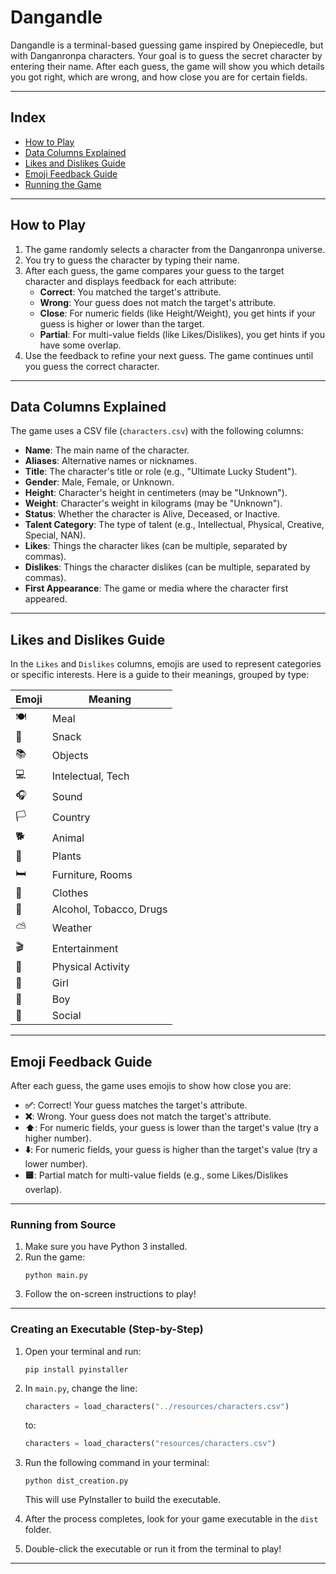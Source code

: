 # Dangandle

Dangandle is a terminal-based guessing game inspired by Onepiecedle, but with Danganronpa characters. Your goal is to guess the secret character by entering their name. After each guess, the game will show you which details you got right, which are wrong, and how close you are for certain fields.

---

## Index

- [How to Play](#how-to-play)
- [Data Columns Explained](#data-columns-explained)
- [Likes and Dislikes Guide](#likes-and-dislikes-guide)
- [Emoji Feedback Guide](#emoji-feedback-guide)
- [Running the Game](#running-the-game)

---

## How to Play
1. The game randomly selects a character from the Danganronpa universe.
2. You try to guess the character by typing their name.
3. After each guess, the game compares your guess to the target character and displays feedback for each attribute:
   - **Correct**: You matched the target's attribute.
   - **Wrong**: Your guess does not match the target's attribute.
   - **Close**: For numeric fields (like Height/Weight), you get hints if your guess is higher or lower than the target.
   - **Partial**: For multi-value fields (like Likes/Dislikes), you get hints if you have some overlap.
4. Use the feedback to refine your next guess. The game continues until you guess the correct character.

---

## Data Columns Explained
The game uses a CSV file (`characters.csv`) with the following columns:

- **Name**: The main name of the character.
- **Aliases**: Alternative names or nicknames.
- **Title**: The character's title or role (e.g., "Ultimate Lucky Student").
- **Gender**: Male, Female, or Unknown.
- **Height**: Character's height in centimeters (may be "Unknown").
- **Weight**: Character's weight in kilograms (may be "Unknown").
- **Status**: Whether the character is Alive, Deceased, or Inactive.
- **Talent Category**: The type of talent (e.g., Intellectual, Physical, Creative, Special, NAN).
- **Likes**: Things the character likes (can be multiple, separated by commas).
- **Dislikes**: Things the character dislikes (can be multiple, separated by commas).
- **First Appearance**: The game or media where the character first appeared.

---

## Likes and Dislikes Guide
In the `Likes` and `Dislikes` columns, emojis are used to represent categories or specific interests. Here is a guide to their meanings, grouped by type:

| Emoji | Meaning                      |
|-------|------------------------------|
| 🍽️    | Meal                         |
| 🍩    | Snack                        |
| 📚    | Objects                      |
| 💻    | Intelectual, Tech            |
| 🎧    | Sound                        |
| 🏳️    | Country                      |
| 🐕    | Animal                       |
| 🌿    | Plants                       |
| 🛏️    | Furniture, Rooms             |
| 👕    | Clothes                      |
| 🍹    | Alcohol, Tobacco, Drugs      |
| ⛅    | Weather                      |
| 🎬    | Entertainment                |
| 🏃    | Physical Activity            |
| 👧    | Girl                         |
| 👦    | Boy                          |
| 📱    | Social                       |

---

## Emoji Feedback Guide
After each guess, the game uses emojis to show how close you are:

- **✅**: Correct! Your guess matches the target's attribute.
- **❌**: Wrong. Your guess does not match the target's attribute.
- **⬆️**: For numeric fields, your guess is lower than the target's value (try a higher number).
- **⬇️**: For numeric fields, your guess is higher than the target's value (try a lower number).
- **🟨**: Partial match for multi-value fields (e.g., some Likes/Dislikes overlap).

---

### Running from Source

1. Make sure you have Python 3 installed.
2. Run the game:
   ```
   python main.py
   ```
3. Follow the on-screen instructions to play!

---

### Creating an Executable (Step-by-Step)

1. Open your terminal and run:
   ```
   pip install pyinstaller
   ```

2. In `main.py`, change the line:
   ```python
   characters = load_characters("../resources/characters.csv")
   ```
   to:
   ```python
   characters = load_characters("resources/characters.csv")
   ```

3. Run the following command in your terminal:
   ```
   python dist_creation.py
   ```
   This will use PyInstaller to build the executable.

4. After the process completes, look for your game executable in the `dist` folder.

5. Double-click the executable or run it from the terminal to play!

---
